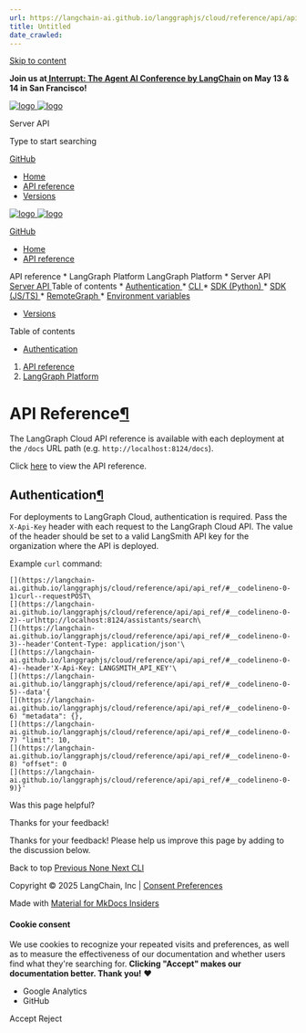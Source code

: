 ```yaml
---
url: https://langchain-ai.github.io/langgraphjs/cloud/reference/api/api_ref/
title: Untitled
date_crawled: 
---
```


[ Skip to content ](https://langchain-ai.github.io/langgraphjs/cloud/reference/api/api_ref/#api-reference)

**Join us at[ Interrupt: The Agent AI Conference by LangChain](https://interrupt.langchain.com/) on May 13 & 14 in San Francisco!**

[ ![logo](https://langchain-ai.github.io/langgraphjs/static/wordmark_dark.svg) ![logo](https://langchain-ai.github.io/langgraphjs/static/wordmark_light.svg) ](https://langchain-ai.github.io/langgraphjs/)

Server API 

[ ](https://langchain-ai.github.io/langgraphjs/cloud/reference/api/api_ref/?q= "Share")

Type to start searching

[ GitHub  ](https://github.com/langchain-ai/langgraphjs "Go to repository")

  * [ Home ](https://langchain-ai.github.io/langgraphjs/)
  * [ API reference ](https://langchain-ai.github.io/langgraphjs/reference/)
  * [ Versions ](https://langchain-ai.github.io/langgraphjs/versions/)



[ ![logo](https://langchain-ai.github.io/langgraphjs/static/wordmark_dark.svg) ![logo](https://langchain-ai.github.io/langgraphjs/static/wordmark_light.svg) ](https://langchain-ai.github.io/langgraphjs/)

[ GitHub  ](https://github.com/langchain-ai/langgraphjs "Go to repository")

  * [ Home  ](https://langchain-ai.github.io/langgraphjs/)
  * [ API reference  ](https://langchain-ai.github.io/langgraphjs/reference/)

API reference 
    * LangGraph Platform  LangGraph Platform 
      * Server API  [ Server API  ](https://langchain-ai.github.io/langgraphjs/cloud/reference/api/api_ref/) Table of contents 
        * [ Authentication  ](https://langchain-ai.github.io/langgraphjs/cloud/reference/api/api_ref/#authentication)
      * [ CLI  ](https://langchain-ai.github.io/langgraphjs/cloud/reference/cli/)
      * [ SDK (Python)  ](https://langchain-ai.github.io/langgraphjs/cloud/reference/sdk/python_sdk_ref/)
      * [ SDK (JS/TS)  ](https://langchain-ai.github.io/langgraphjs/cloud/reference/sdk/js_ts_sdk_ref.md)
      * [ RemoteGraph  ](https://langchain-ai.github.io/langgraphjs/reference/remote_graph.md)
      * [ Environment variables  ](https://langchain-ai.github.io/langgraphjs/cloud/reference/env_var/)
  * [ Versions  ](https://langchain-ai.github.io/langgraphjs/versions/)



Table of contents 

  * [ Authentication  ](https://langchain-ai.github.io/langgraphjs/cloud/reference/api/api_ref/#authentication)



  1. [ API reference  ](https://langchain-ai.github.io/langgraphjs/reference/)
  2. [ LangGraph Platform  ](https://langchain-ai.github.io/langgraphjs/cloud/reference/api/api_ref/)



# API Reference[¶](https://langchain-ai.github.io/langgraphjs/cloud/reference/api/api_ref/#api-reference "Permanent link")

The LangGraph Cloud API reference is available with each deployment at the `/docs` URL path (e.g. `http://localhost:8124/docs`).

Click [here](https://langchain-ai.github.io/langgraph/cloud/reference/api/api_ref.html) to view the API reference.

## Authentication[¶](https://langchain-ai.github.io/langgraphjs/cloud/reference/api/api_ref/#authentication "Permanent link")

For deployments to LangGraph Cloud, authentication is required. Pass the `X-Api-Key` header with each request to the LangGraph Cloud API. The value of the header should be set to a valid LangSmith API key for the organization where the API is deployed.

Example `curl` command: 

```
[](https://langchain-ai.github.io/langgraphjs/cloud/reference/api/api_ref/#__codelineno-0-1)curl--requestPOST\
[](https://langchain-ai.github.io/langgraphjs/cloud/reference/api/api_ref/#__codelineno-0-2)--urlhttp://localhost:8124/assistants/search\
[](https://langchain-ai.github.io/langgraphjs/cloud/reference/api/api_ref/#__codelineno-0-3)--header'Content-Type: application/json'\
[](https://langchain-ai.github.io/langgraphjs/cloud/reference/api/api_ref/#__codelineno-0-4)--header'X-Api-Key: LANGSMITH_API_KEY'\
[](https://langchain-ai.github.io/langgraphjs/cloud/reference/api/api_ref/#__codelineno-0-5)--data'{
[](https://langchain-ai.github.io/langgraphjs/cloud/reference/api/api_ref/#__codelineno-0-6) "metadata": {},
[](https://langchain-ai.github.io/langgraphjs/cloud/reference/api/api_ref/#__codelineno-0-7) "limit": 10,
[](https://langchain-ai.github.io/langgraphjs/cloud/reference/api/api_ref/#__codelineno-0-8) "offset": 0
[](https://langchain-ai.github.io/langgraphjs/cloud/reference/api/api_ref/#__codelineno-0-9)}'

```


Was this page helpful? 

Thanks for your feedback! 

Thanks for your feedback! Please help us improve this page by adding to the discussion below. 

Back to top  [ Previous  None  ](https://langchain-ai.github.io/langgraphjs/reference/) [ Next  CLI  ](https://langchain-ai.github.io/langgraphjs/cloud/reference/cli/)

Copyright © 2025 LangChain, Inc | [Consent Preferences](https://langchain-ai.github.io/langgraphjs/cloud/reference/api/api_ref/#__consent)

Made with [ Material for MkDocs Insiders ](https://squidfunk.github.io/mkdocs-material/)

[ ](https://langchain-ai.github.io/langgraph/ "langchain-ai.github.io") [ ](https://github.com/langchain-ai/langgraphjs "github.com") [ ](https://twitter.com/LangChainAI "twitter.com")

#### Cookie consent

We use cookies to recognize your repeated visits and preferences, as well as to measure the effectiveness of our documentation and whether users find what they're searching for. **Clicking "Accept" makes our documentation better. Thank you!** ❤️

  * Google Analytics 
  * GitHub 



Accept Reject
